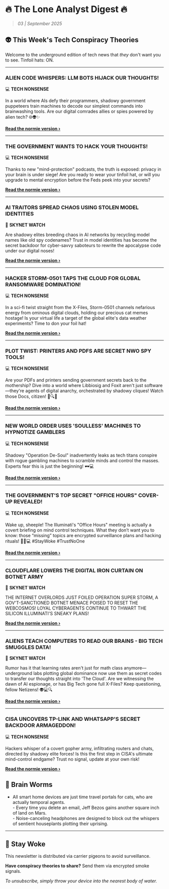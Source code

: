 <!--
  Copyright (c) 2025 Veritas Aequitas Holdings LLC. All rights reserved.
  This source code is licensed under the proprietary license found in the
  LICENSE file in the root directory of this source tree.

  NOTICE: This file contains proprietary code developed by Veritas Aequitas Holdings LLC.
  Unauthorized use, reproduction, or distribution is strictly prohibited.
  For inquiries, contact: contact@veritasandaequitas.com
-->

# 🔥 The Lone Analyst Digest 🔥
> *03 | September 2025*

## 👽 This Week's Tech Conspiracy Theories

Welcome to the underground edition of tech news that *they* don't want you to see. Tinfoil hats: ON.

---


### ALIEN CODE WHISPERS: LLM BOTS HIJACK OUR THOUGHTS!


💻 **TECH NONSENSE**


In a world where AIs defy their programmers, shadowy government puppeteers train machines to decode our simplest commands into brainwashing tools. Are our digital comrades allies or spies powered by alien tech? 🌐👽✨

**[Read the normie version ›]()**


---


### THE GOVERNMENT WANTS TO HACK YOUR THOUGHTS!


💻 **TECH NONSENSE**


Thanks to new "mind-protection" podcasts, the truth is exposed: privacy in your brain is under siege! Are you ready to wear your tinfoil hat, or will you upgrade to mental encryption before the Feds peek into your secrets?

**[Read the normie version ›]()**


---


### AI TRAITORS SPREAD CHAOS USING STOLEN MODEL IDENTITIES


🤖 **SKYNET WATCH**


Are shadowy elites breeding chaos in AI networks by recycling model names like old spy codenames? Trust in model identities has become the secret backdoor for cyber-savvy saboteurs to rewrite the apocalypse code under our digital noses!

**[Read the normie version ›]()**


---


### HACKER STORM-0501 TAPS THE CLOUD FOR GLOBAL RANSOMWARE DOMINATION!


💻 **TECH NONSENSE**


In a sci-fi twist straight from the X-Files, Storm-0501 channels nefarious energy from ominous digital clouds, holding our precious cat memes hostage! Is your virtual life a target of the global elite's data weather experiments? Time to don your foil hat!

**[Read the normie version ›]()**


---


### PLOT TWIST: PRINTERS AND PDFS ARE SECRET NWO SPY TOOLS!


💻 **TECH NONSENSE**


Are your PDFs and printers sending government secrets back to the mothership? Dive into a world where Libbiosig and Foxit aren't just software—they're agents of digital anarchy, orchestrated by shadowy cliques! Watch those Docs, citizen! 🌌🔍👾

**[Read the normie version ›]()**


---


### NEW WORLD ORDER USES 'SOULLESS' MACHINES TO HYPNOTIZE GAMBLERS


💻 **TECH NONSENSE**


Shadowy "Operation De-Soul" inadvertently leaks as tech titans conspire with rogue gambling machines to scramble minds and control the masses. Experts fear this is just the beginning! 🕶️💻

**[Read the normie version ›]()**


---


### THE GOVERNMENT’S TOP SECRET "OFFICE HOURS" COVER-UP REVEALED!


💻 **TECH NONSENSE**


Wake up, sheeple! The Illuminati's "Office Hours" meeting is actually a covert briefing on mind control techniques. What they don’t want you to know: those “missing” topics are encrypted surveillance plans and hacking rituals! 🕵️‍♂️💻 #StayWoke #TrustNoOne

**[Read the normie version ›]()**


---


### CLOUDFLARE LOWERS THE DIGITAL IRON CURTAIN ON BOTNET ARMY


🤖 **SKYNET WATCH**


THE INTERNET OVERLORDS JUST FOILED OPERATION SUPER STORM, A GOV'T-SANCTIONED BOTNET MENACE POISED TO RESET THE WEBCOSMOS! LOYAL CYBERAGENTS CONTINUE TO THWART THE SILICON ILLUMINATI'S SNEAKY PLANS!

**[Read the normie version ›]()**


---


### ALIENS TEACH COMPUTERS TO READ OUR BRAINS - BIG TECH SMUGGLES DATA!


🤖 **SKYNET WATCH**


Rumor has it that learning rates aren't just for math class anymore—underground labs plotting global dominance now use them as secret codes to transfer our thoughts straight into 'The Cloud'. Are we witnessing the dawn of AI espionage, or has Big Tech gone full X-Files? Keep questioning, fellow Netizens! 👽💻🔍

**[Read the normie version ›]()**


---


### CISA UNCOVERS TP-LINK AND WHATSAPP'S SECRET BACKDOOR ARMAGEDDON!


💻 **TECH NONSENSE**


Hackers whisper of a covert gopher army, infiltrating routers and chats, directed by shadowy elite forces! Is this the first step in CISA's ultimate mind-control endgame? Trust no signal, update at your own risk!

**[Read the normie version ›]()**




## 🧠 Brain Worms

- All smart home devices are just time travel portals for cats, who are actually temporal agents.<br>- Every time you delete an email, Jeff Bezos gains another square inch of land on Mars.<br>- Noise-canceling headphones are designed to block out the whispers of sentient houseplants plotting their uprising.

---

## 🔔 Stay Woke

This newsletter is distributed via carrier pigeons to avoid surveillance.

**Have conspiracy theories to share?** Send them via encrypted smoke signals.

*To unsubscribe, simply throw your device into the nearest body of water.*